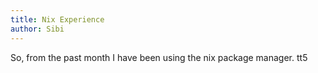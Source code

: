 ```yaml
---
title: Nix Experience
author: Sibi
---
```


So, from the past month I have been using the nix package manager. tt5
